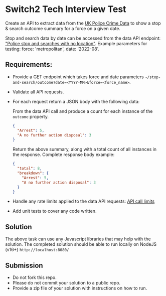 # Switch2 Tech Interview Test

Create an API to extract data from the [UK Police Crime Data](https://data.police.uk/docs/) to show a stop & search outcome summary for a force on a given date.

Stop and search data by date can be accessed from the data API endpoint: ["Police stop and searches with no location"](https://data.police.uk/docs/method/stops-no-location/). Example parameters for testing: force: 'metropolitan', date: '2022-08'.

## Requirements:
 - Provide a GET endpoint which takes force and date parameters `~/stop-and-search/outcome?date=<YYYY-MM>&force=<force_name>`.
 - Validate all API requests.
 - For each request return a JSON body with the following data:

    From the data API call and produce a count for each instance of the `outcome` property.

    ```json
    {
      "Arrest": 5,
      "A no further action disposal": 3
    }
    ```

    Return the above summary, along with a total count of all instances in the response. Complete response body example:

    ```json
    {
      "total": 8,
      "breakdown": {
        "Arrest": 5,
        "A no further action disposal": 3
      }
    }
    ```
 - Handle any rate limits applied to the data API requests: [API call limits](https://data.police.uk/docs/api-call-limits/)
 - Add unit tests to cover any code written.

## Solution

The above task can use any Javascript libraries that may help with the solution. The completed solution should be able to run locally on NodeJS (v16+) `http://localhost:8080/`

## Submission
 - Do not fork this repo.
 - Please do not commit your solution to a public repo.
 - Provide a zip file of your solution with instructions on how to run.
